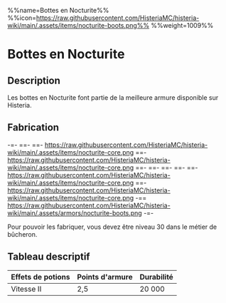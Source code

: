 %%name=Bottes en Nocturite%%
%%icon=https://raw.githubusercontent.com/HisteriaMC/histeria-wiki/main/.assets/items/nocturite-boots.png%%
%%weight=1009%%

# Bottes en Nocturite

## Description
Les bottes en Nocturite font partie de la meilleure armure disponible sur Histeria.

## Fabrication
-=-
 ==- 
 ==- https://raw.githubusercontent.com/HisteriaMC/histeria-wiki/main/.assets/items/nocturite-core.png
 ==- https://raw.githubusercontent.com/HisteriaMC/histeria-wiki/main/.assets/items/nocturite-core.png
 ==- 
 ==- 
 ==- 
 ==- 
 ==- https://raw.githubusercontent.com/HisteriaMC/histeria-wiki/main/.assets/items/nocturite-core.png
 ==- https://raw.githubusercontent.com/HisteriaMC/histeria-wiki/main/.assets/items/nocturite-core.png
 -== https://raw.githubusercontent.com/HisteriaMC/histeria-wiki/main/.assets/armors/nocturite-boots.png
-=-

Pour pouvoir les fabriquer, vous devez être niveau 30 dans le métier de bûcheron.

## Tableau descriptif
| Effets de potions | Points d'armure | Durabilité |
| ----------------- | --------------- | ---------- |
| Vitesse II | 2,5             | 20 000     |